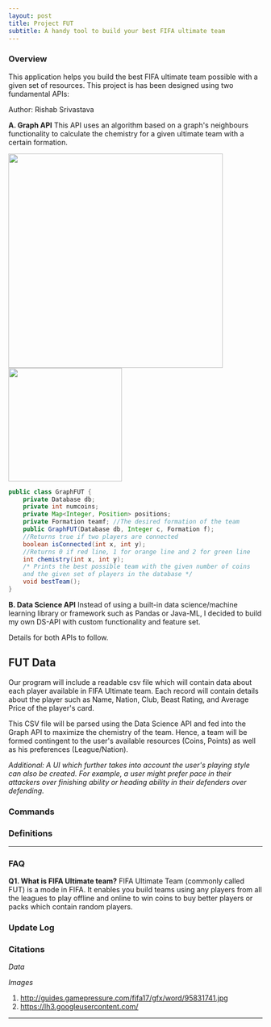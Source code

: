 ```yaml
---
layout: post
title: Project FUT
subtitle: A handy tool to build your best FIFA ultimate team
---
```


### Overview
This application helps you build the best FIFA ultimate team possible with a given set of resources. This project is has been designed using two fundamental APIs:

Author: Rishab Srivastava

**A. Graph API** 
This API uses an algorithm based on a graph's neighbours functionality to calculate the chemistry for a given ultimate team with a certain formation. 

<!--![Chemistry](http://guides.gamepressure.com/fifa17/gfx/word/95831741.jpg) -->
<img src = "http://guides.gamepressure.com/fifa17/gfx/word/95831741.jpg" width="425">
<img src = "https://lh3.googleusercontent.com/8I7P-XGi6yY0xRtum-owHzVUvmRrYVpWDINNHPK3L7XuPtBK86sRf0CAQsGYx0YMZ08=w300" width="225">

```java
public class GraphFUT {
	private Database db;
	private int numcoins;
	private Map<Integer, Position> positions;
	private Formation teamf; //The desired formation of the team
	public GraphFUT(Database db, Integer c, Formation f);
	//Returns true if two players are connected
	boolean isConnected(int x, int y);
	//Returns 0 if red line, 1 for orange line and 2 for green line
	int chemistry(int x, int y);
	/* Prints the best possible team with the given number of coins
	and the given set of players in the database */
	void bestTeam();
}
```

**B. Data Science API** 
Instead of using a built-in data science/machine learning library or framework such as Pandas or Java-ML, I decided to build my own DS-API with custom functionality and feature set. 

Details for both APIs to follow.

## FUT Data
Our program will include a readable csv file which will contain data about each player available in FIFA Ultimate team. Each record will contain details about the player such as Name, Nation, Club, Beast Rating, and Average Price of the player's card.

This CSV file will be parsed using the Data Science API and fed into the Graph API to maximize the chemistry of the team. Hence, a team will be formed contingent to the user's available resources (Coins, Points) as well as his preferences (League/Nation).

*Additional: 
A UI which further takes into account the user's playing style can also be created. For example, a user might prefer pace in their attackers over finishing ability or heading ability in their defenders over defending.*

### Commands

### Definitions

---

### FAQ
**Q1. What is FIFA Ultimate team?**
 FIFA Ultimate Team (commonly called FUT) is a mode in FIFA. It enables you build teams using any players from all the leagues to play offline and online to win coins to buy better players or packs which contain random players.
 
### Update Log

### Citations

*Data*

*Images*

1. http://guides.gamepressure.com/fifa17/gfx/word/95831741.jpg
2. https://lh3.googleusercontent.com/

---